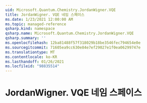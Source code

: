 ```yaml
---
uid: Microsoft.Quantum.Chemistry.JordanWigner.VQE
title: JordanWigner. VQE 네임 스페이스
ms.date: 1/23/2021 12:00:00 AM
ms.topic: managed-reference
qsharp.kind: namespace
qsharp.name: Microsoft.Quantum.Chemistry.JordanWigner.VQE
qsharp.summary: ''
ms.openlocfilehash: 12ba81488f57f318029b18be3546fec794654e0e
ms.sourcegitcommit: 71605ea9cc630e84e7ef29027e1f0ea06299747e
ms.translationtype: MT
ms.contentlocale: ko-KR
ms.lasthandoff: 01/26/2021
ms.locfileid: "98835514"
---
```

# <a name="microsoftquantumchemistryjordanwignervqe-namespace"></a>JordanWigner. VQE 네임 스페이스



